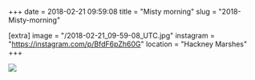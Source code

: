 +++
date = 2018-02-21 09:59:08
title = "Misty morning"
slug = "2018-Misty-morning"

[extra]
image = "/2018-02-21_09-59-08_UTC.jpg"
instagram = "https://instagram.com/p/BfdF6pZh60G"
location = "Hackney Marshes"
+++

<img src="/2018-02-21_09-59-08_UTC.jpg" />
